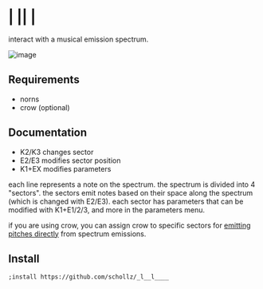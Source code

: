#  | ||  |  

interact with a musical emission spectrum.

![image](https://repository-images.githubusercontent.com/529954932/2897a2dc-6b12-4809-b0a9-b25426e46e95)

## Requirements

- norns
- crow (optional)

## Documentation

- K2/K3 changes sector
- E2/E3 modifies sector position
- K1+EX modifies parameters

each line represents a note on the spectrum. the spectrum is divided into 4 "sectors". the sectors emit notes based on their space along the spectrum (which is changed with E2/E3). each sector has parameters that can be modified with K1+E1/2/3, and more in the parameters menu.

if you are using crow, you can assign crow to specific sectors for [emitting pitches directly](https://www.instagram.com/p/Ch4daaDAdkG/) from spectrum emissions.

## Install

```
;install https://github.com/schollz/_l__l____
```
